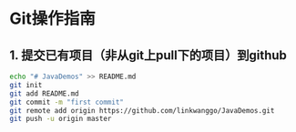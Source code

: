 # Git操作指南

## 1. 提交已有项目（非从git上pull下的项目）到github

```bash
echo "# JavaDemos" >> README.md
git init
git add README.md
git commit -m "first commit"
git remote add origin https://github.com/linkwanggo/JavaDemos.git
git push -u origin master
```


